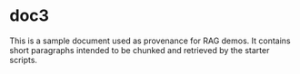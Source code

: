 # doc3

This is a sample document used as provenance for RAG demos. It contains short paragraphs intended to be chunked and retrieved by the starter scripts.

